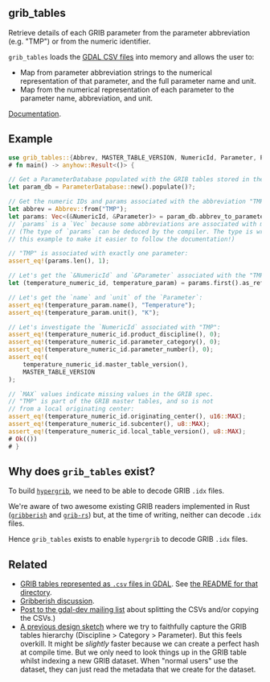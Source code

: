 ## grib_tables
Retrieve details of each GRIB parameter from the parameter abbreviation (e.g. "TMP") or from the numeric identifier.

`grib_tables` loads the [GDAL CSV files](https://github.com/OSGeo/gdal/tree/master/frmts/grib/data) into memory and allows the user to:
- Map from parameter abbreviation strings to the numerical representation of that parameter, and the full parameter name and unit.
- Map from the numerical representation of each parameter to the parameter name, abbreviation, and unit.

[Documentation](https://docs.rs/grib_tables/latest/grib_tables/).

## Example

```rust
use grib_tables::{Abbrev, MASTER_TABLE_VERSION, NumericId, Parameter, ParameterDatabase};
# fn main() -> anyhow::Result<()> {

// Get a ParameterDatabase populated with the GRIB tables stored in the included CSV files:
let param_db = ParameterDatabase::new().populate()?;

// Get the numeric IDs and params associated with the abbreviation "TMP":
let abbrev = Abbrev::from("TMP");
let params: Vec<(&NumericId, &Parameter)> = param_db.abbrev_to_parameter(&abbrev);
// `params` is a `Vec` because some abbreviations are associated with multiple parameters.
// (The type of `params` can be deduced by the compiler. The type is written out in
// this example to make it easier to follow the documentation!)

// "TMP" is associated with exactly one parameter:
assert_eq!(params.len(), 1);

// Let's get the `&NumericId` and `&Parameter` associated with the "TMP" abbreviation:
let (temperature_numeric_id, temperature_param) = params.first().as_ref().unwrap();

// Let's get the `name` and `unit` of the `Parameter`:
assert_eq!(temperature_param.name(), "Temperature");
assert_eq!(temperature_param.unit(), "K");

// Let's investigate the `NumericId` associated with "TMP":
assert_eq!(temperature_numeric_id.product_discipline(), 0);
assert_eq!(temperature_numeric_id.parameter_category(), 0);
assert_eq!(temperature_numeric_id.parameter_number(), 0);
assert_eq!(
    temperature_numeric_id.master_table_version(),
    MASTER_TABLE_VERSION
);

// `MAX` values indicate missing values in the GRIB spec.
// "TMP" is part of the GRIB master tables, and so is not
// from a local originating center:
assert_eq!(temperature_numeric_id.originating_center(), u16::MAX);
assert_eq!(temperature_numeric_id.subcenter(), u8::MAX);
assert_eq!(temperature_numeric_id.local_table_version(), u8::MAX);
# Ok(())
# }
```

## Why does `grib_tables` exist?
To build [`hypergrib`](https://github.com/jackkelly/hypergrib), we need to be able to decode GRIB `.idx` files.

We're aware of two awesome existing GRIB readers implemented in Rust ([`gribberish`](https://crates.io/crates/gribberish) and [`grib-rs`](https://crates.io/crates/grib)) but, at the time of writing, neither can decode `.idx` files.

Hence `grib_tables` exists to enable `hypergrib` to decode GRIB `.idx` files.

## Related

- [GRIB tables represented as `.csv` files in GDAL](https://github.com/OSGeo/gdal/tree/master/frmts/grib/data). See [the README for that directory](https://github.com/OSGeo/gdal/blob/master/frmts/grib/degrib/README.TXT).
- [Gribberish discussion](https://github.com/mpiannucci/gribberish/issues/41#issuecomment-2404916278).
- [Post to the gdal-dev mailing list](https://lists.osgeo.org/pipermail/gdal-dev/2024-October/059612.html) about splitting the CSVs and/or copying the CSVs.) 
- [A previous design sketch](https://github.com/JackKelly/rust-playground/tree/main/grib_tables)
  where we try to faithfully capture the GRIB tables hierarchy (Discipline > Category > Parameter).
  But this feels overkill. It might be _slightly_ faster because we can create a perfect hash at compile time.
  But we only need to look things up in the GRIB table whilst indexing a new GRIB dataset.
  When "normal users" use the dataset, they can just read the metadata that we create for the dataset.
